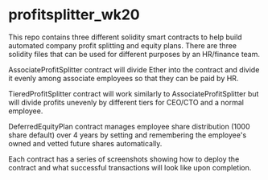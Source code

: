 # profitsplitter_wk20

This repo contains three different solidity smart contracts to help build automated company profit splitting and equity plans.  There are three solidity files that can be used for different purposes by an HR/finance team.

AssociateProfitSplitter contract will divide Ether into the contract and divide it evenly among associate employees so that they can be paid by HR.

TieredProfitSplitter contract will work similarly to AssociateProfitSplitter but will divide profits unevenly by different tiers for CEO/CTO and a normal employee.

DeferredEquityPlan contract manages employee share distribution (1000 share default) over 4 years by setting and remembering the employee's owned and vetted future shares automatically.

Each contract has a series of screenshots showing how to deploy the contract and what successful transactions will look like upon completion. 